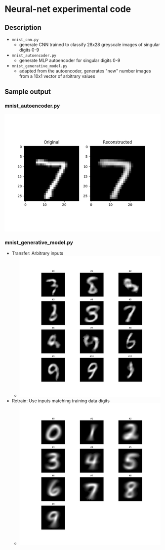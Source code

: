 # Neural-net experimental code

## Description
* `mnist_cnn.py`
	* generate CNN trained to classify 28x28 greyscale images of singular digits 0-9
* `mnist_autoencoder.py`
	* generate MLP autoencoder for singular digits 0-9
* `mnist_generative_model.py`
	* adapted from the autoencoder, generates "new" number images from a 10x1 vector of arbitrary values


## Sample output

### mnist_autoencoder.py
![output_ae](results/images/autoencoder.gif)

### mnist_generative_model.py
* Transfer: Arbitrary inputs
	* ![output_gm_0](results/images/generative_model_integers_1.png)
* Retrain: Use inputs matching training data digits
	* ![output_gm_1](results/images/generative_model_integers_0.png)
